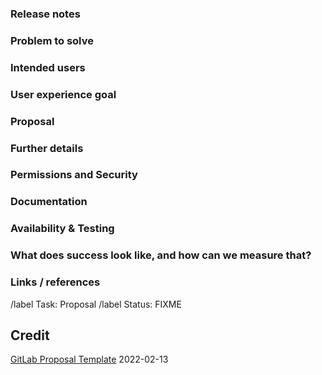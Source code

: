 
### Release notes

<!-- 
  What is the problem and solution you're proposing? 
  This content sets the overall vision for the feature and serves as the release notes that will populate in various places, including blogs. 
-->

### Problem to solve

<!-- 
  What problem do we solve? 
  Try to define the who/what/why of the opportunity as a user story. 
  For example, "As a (who), I want (what), so I can (why/value)." 
-->

### Intended users

<!-- 
  Who will use this feature? 
  If known, include any of the following: 
  types of users (e.g. Developer), personas, or specific company roles (e.g. Release Manager). 
  It's okay to write "Unknown" and fill this field in later.

  Personas are described at https://about.gitlab.com/handbook/marketing/product-marketing/roles-personas/

  * [Cameron (Compliance Manager)](https://about.gitlab.com/handbook/marketing/product-marketing/roles-personas/#cameron-compliance-manager)
  * [Parker (Product Manager)](https://about.gitlab.com/handbook/marketing/product-marketing/roles-personas/#parker-product-manager)
  * [Delaney (Development Team Lead)](https://about.gitlab.com/handbook/marketing/product-marketing/roles-personas/#delaney-development-team-lead)
  * [Presley (Product Designer)](https://about.gitlab.com/handbook/marketing/product-marketing/roles-personas/#presley-product-designer)
  * [Sasha (Software Developer)](https://about.gitlab.com/handbook/marketing/product-marketing/roles-personas/#sasha-software-developer)
  * [Devon (DevOps Engineer)](https://about.gitlab.com/handbook/marketing/product-marketing/roles-personas/#devon-devops-engineer)
  * [Sidney (Systems Administrator)](https://about.gitlab.com/handbook/marketing/product-marketing/roles-personas/#sidney-systems-administrator)
  * [Sam (Security Analyst)](https://about.gitlab.com/handbook/marketing/product-marketing/roles-personas/#sam-security-analyst)
  * [Rachel (Release Manager)](https://about.gitlab.com/handbook/marketing/product-marketing/roles-personas/#rachel-release-manager)
  * [Alex (Security Operations Engineer)](https://about.gitlab.com/handbook/marketing/product-marketing/roles-personas/#alex-security-operations-engineer)
  * [Simone (Software Engineer in Test)](https://about.gitlab.com/handbook/marketing/product-marketing/roles-personas/#simone-software-engineer-in-test)
  * [Allison (Application Ops)](https://about.gitlab.com/handbook/marketing/product-marketing/roles-personas/#allison-application-ops)
  * [Priyanka (Platform Engineer)](https://about.gitlab.com/handbook/marketing/product-marketing/roles-personas/#priyanka-platform-engineer)
  * [Dana (Data Analyst)](https://about.gitlab.com/handbook/marketing/product-marketing/roles-personas/#dana-data-analyst)
  * [Eddie (Content Editor)](https://about.gitlab.com/handbook/marketing/product-marketing/roles-personas/#eddie-content-editor)
-->

### User experience goal

<!-- 
  What is the single user experience workflow this problem addresses?
  For example, "The user should be able to use the UI/API/.gitlab-ci.yml with GitLab to <perform a specific task>"
  https://about.gitlab.com/handbook/engineering/ux/ux-research-training/user-story-mapping/
-->


### Proposal

<!-- 
  How are we going to solve the problem?
  Try to include the user journey! 
  https://about.gitlab.com/handbook/journeys/#user-journey 
-->

### Further details

<!-- Include use cases, benefits, goals, or any other details that will help us understand the problem better. -->

### Permissions and Security

<!-- 
  What permissions are required to perform the described actions? 
  Are they consistent with the existing permissions as documented for users, groups, and projects as appropriate? 
  Is the proposed behavior consistent between the UI, API, and other access methods (e.g. email replies)?

  Consider adding checkboxes and expectations of users with certain levels of membership https://docs.gitlab.com/ee/user/permissions.html

  * [ ] Add expected impact to members with no access (0)
  * [ ] Add expected impact to Guest (10) members
  * [ ] Add expected impact to Reporter (20) members
  * [ ] Add expected impact to Developer (30) members
  * [ ] Add expected impact to Maintainer (40) members
  * [ ] Add expected impact to Owner (50) members 
-->

### Documentation

<!-- 
  See the Feature Change Documentation Workflow https://docs.gitlab.com/ee/development/documentation/workflow.html#for-a-product-change

  * Add all known Documentation Requirements in this section. 
    See https://docs.gitlab.com/ee/development/documentation/workflow.html
  * If this feature requires changing permissions, update the permissions document. 
    See https://docs.gitlab.com/ee/user/permissions.html 
-->

### Availability & Testing

<!-- 
  This section needs to be retained and filled in during the workflow planning breakdown phase of this feature proposal, if not earlier.

  What risks does this change pose to our availability? 
  How might it affect the quality of the product? 
  What additional test coverage or changes to tests will be needed? Will it require cross-browser testing?

  Please list the test areas (unit, integration and end-to-end) that needs to be added or updated to ensure that this feature will work as intended. 
  Please use the list below as guidance.

  * Unit test changes
  * Integration test changes
  * End-to-end test change
-->

### What does success look like, and how can we measure that?

<!--
  Define both the success metrics and acceptance criteria. 
  Note that success metrics indicate the desired business outcomes, while acceptance criteria indicate when the solution is working correctly. 
  If there is no way to measure success, link to an issue that will implement a way to measure this.
-->

### Links / references

<!-- 
  Label reminders - you should have one of each of the following labels.
  Use the following resources to find the appropriate labels:
  - https://gitlab.com/gitlab-org/gitlab/-/labels
  - https://about.gitlab.com/handbook/product/categories/features/
-->

/label Task: Proposal
/label Status: FIXME

## Credit
[GitLab Proposal Template](https://gitlab.com/gitlab-org/gitlab/-/blob/master/.gitlab/issue_templates/Feature%20proposal%20-%20detailed.md)
2022-02-13
